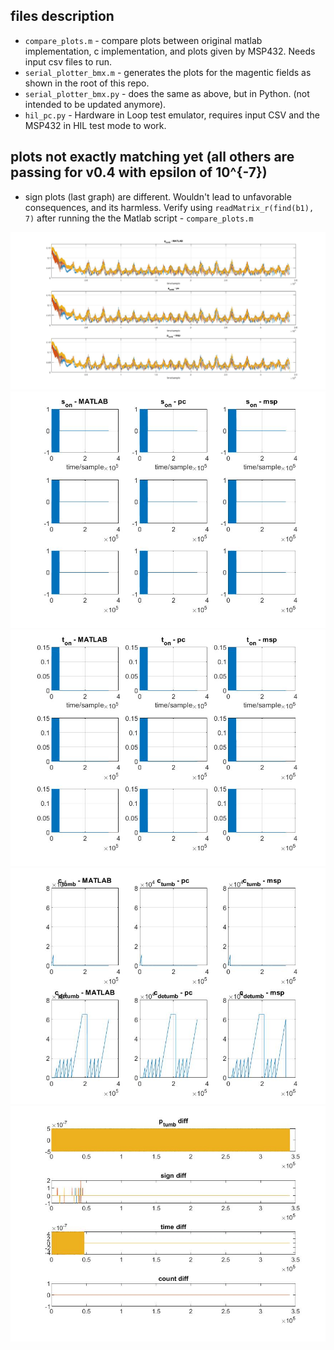 ## files description
- `compare_plots.m` - compare plots between original matlab implementation, c implementation, and plots given by MSP432. Needs input csv files to run.
- `serial_plotter_bmx.m` - generates the plots for the magentic fields as shown in the root of this repo.
- `serial_plotter_bmx.py` - does the same as above, but in Python. (not intended to be updated anymore).
- `hil_pc.py` - Hardware in Loop test emulator, requires input CSV and the MSP432 in HIL test mode to work.

## plots not exactly matching yet (all others are passing for v0.4 with epsilon of 10^{-7})
- sign plots (last graph) are different. Wouldn't lead to unfavorable consequences, and its harmless. Verify using `readMatrix_r(find(b1), 7)` after running the the Matlab script - `compare_plots.m` 

![Tumbling parameter plots](https://github.com/nilay994/detumble/blob/master/plotters/cmp1.jpg)
![Magnetorquers sign plots](https://github.com/nilay994/detumble/blob/master/plotters/cmp2.jpg)
![Magnetorquers time plots](https://github.com/nilay994/detumble/blob/master/plotters/cmp3.jpg)
![Tumble count plots](https://github.com/nilay994/detumble/blob/master/plotters/cmp4.jpg)
![diff plots](https://github.com/nilay994/detumble/blob/master/plotters/cmp5.jpg)
